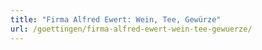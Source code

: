 ```yaml
---
title: "Firma Alfred Ewert: Wein, Tee, Gewürze"
url: /goettingen/firma-alfred-ewert-wein-tee-gewuerze/
---
```

